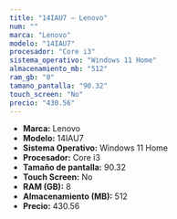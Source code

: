 ```yaml
---
title: "14IAU7 — Lenovo"
num: ""
marca: "Lenovo"
modelo: "14IAU7"
procesador: "Core i3"
sistema_operativo: "Windows 11 Home"
almacenamiento_mb: "512"
ram_gb: "8"
tamano_pantalla: "90.32"
touch_screen: "No"
precio: "430.56"
---
```

<ul>
<li><strong>Marca:</strong> Lenovo</li>
<li><strong>Modelo:</strong> 14IAU7</li>
<li><strong>Sistema Operativo:</strong> Windows 11 Home</li>
<li><strong>Procesador:</strong> Core i3 </li>
<li><strong>Tamaño de pantalla:</strong> 90.32</li>
<li><strong>Touch Screen:</strong> No</li>
<li><strong>RAM (GB):</strong> 8</li>
<li><strong>Almacenamiento (MB):</strong> 512</li>
<li><strong>Precio:</strong> 430.56</li>
</ul>